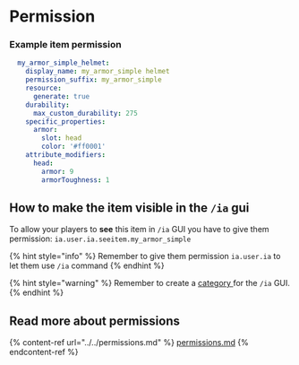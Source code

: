 # Permission

### Example item permission

```yaml
  my_armor_simple_helmet:
    display_name: my_armor_simple helmet
    permission_suffix: my_armor_simple
    resource:
      generate: true
    durability:
      max_custom_durability: 275
    specific_properties:
      armor:
        slot: head
        color: '#ff0001'
    attribute_modifiers:
      head:
        armor: 9
        armorToughness: 1
```

## How to make the item visible in the `/ia` gui

To allow your players to **see** this item in `/ia` GUI you have to give them permission: `ia.user.ia.seeitem.my_armor_simple`

{% hint style="info" %}
Remember to give them permission `ia.user.ia` to let them use `/ia` command
{% endhint %}

{% hint style="warning" %}
Remember to create a [category ](../../ia.md)for the `/ia` GUI.
{% endhint %}

## Read more about permissions

{% content-ref url="../../permissions.md" %}
[permissions.md](../../permissions.md)
{% endcontent-ref %}
